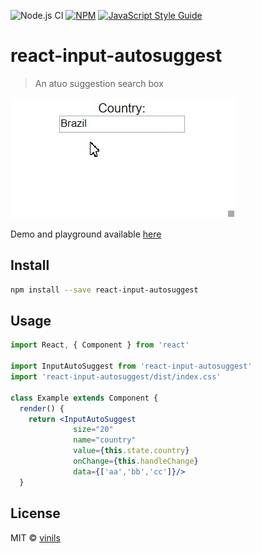 ![Node.js CI](https://github.com/vinils/react-input-autosuggest/workflows/Node.js%20CI/badge.svg) [![NPM](https://img.shields.io/npm/v/react-input-autosuggest.svg)](https://www.npmjs.com/package/react-input-autosuggest) [![JavaScript Style Guide](https://img.shields.io/badge/code_style-standard-brightgreen.svg)](https://standardjs.com)

# react-input-autosuggest

> An atuo suggestion search box

[![react-input-autosuggest](https://github.com//vinils/react-input-autosuggest/blob/master/public/sample.gif?raw=true)](https://github.com/vinils/react-input-autosuggest/)

Demo and playground available [here](https://vinils.github.io/react-input-autosuggest/)

## Install

```bash
npm install --save react-input-autosuggest
```

## Usage

```jsx
import React, { Component } from 'react'

import InputAutoSuggest from 'react-input-autosuggest'
import 'react-input-autosuggest/dist/index.css'

class Example extends Component {
  render() {
    return <InputAutoSuggest
              size="20"
              name="country"
              value={this.state.country}
              onChange={this.handleChange}
              data={['aa','bb','cc']}/>
  }
```

## License

MIT © [vinils](https://github.com/vinils)
